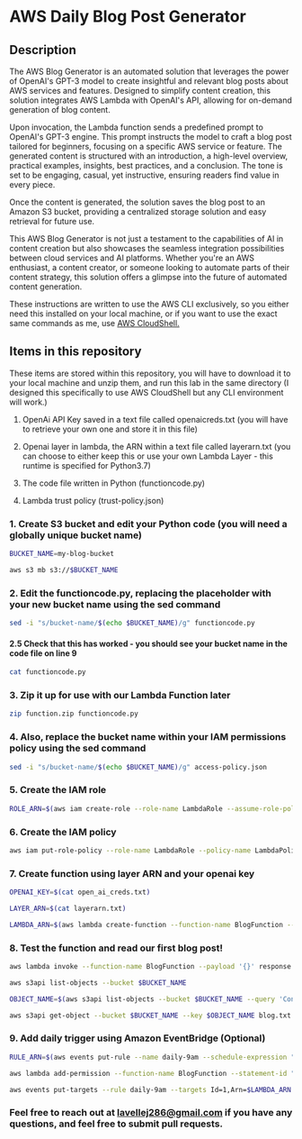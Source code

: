 # AWS Daily Blog Post Generator

## Description

The AWS Blog Generator is an automated solution that leverages the power of OpenAI's GPT-3 model to create insightful and relevant blog posts about AWS services and features. Designed to simplify content creation, this solution integrates AWS Lambda with OpenAI's API, allowing for on-demand generation of blog content.

Upon invocation, the Lambda function sends a predefined prompt to OpenAI's GPT-3 engine. This prompt instructs the model to craft a blog post tailored for beginners, focusing on a specific AWS service or feature. The generated content is structured with an introduction, a high-level overview, practical examples, insights, best practices, and a conclusion. The tone is set to be engaging, casual, yet instructive, ensuring readers find value in every piece.

Once the content is generated, the solution saves the blog post to an Amazon S3 bucket, providing a centralized storage solution and easy retrieval for future use.

This AWS Blog Generator is not just a testament to the capabilities of AI in content creation but also showcases the seamless integration possibilities between cloud services and AI platforms. Whether you're an AWS enthusiast, a content creator, or someone looking to automate parts of their content strategy, this solution offers a glimpse into the future of automated content generation.

These instructions are written to use the AWS CLI exclusively, so you either need this installed on your local machine, or if you want to use the exact same commands as me, use [AWS CloudShell.](https://aws.amazon.com/cloudshell/)

## Items in this repository

These items are stored within this repository, you will have to download it to your local machine and unzip them, and run this lab in the same directory (I designed this specifically to use AWS CloudShell but any CLI environment will work.)

1. OpenAi API Key saved in a text file called openaicreds.txt (you will have to retrieve your own one and store it in this file)

2. Openai layer in lambda, the ARN within a text file called layerarn.txt (you can choose to either keep this or use your own Lambda Layer - this runtime is specified for Python3.7)

3. The code file written in Python (functioncode.py)

4. Lambda trust policy (trust-policy.json)


### 1. Create S3 bucket and edit your Python code (you will need a globally unique bucket name)

  ```bash
  BUCKET_NAME=my-blog-bucket
  ```

  ```bash
  aws s3 mb s3://$BUCKET_NAME
  ```

### 2. Edit the functioncode.py, replacing the placeholder with your new bucket name using the sed command

  ```bash
  sed -i "s/bucket-name/$(echo $BUCKET_NAME)/g" functioncode.py
  ```

#### 2.5 Check that this has worked - you should see your bucket name in the code file on line 9

  ```bash
  cat functioncode.py
  ```

### 3. Zip it up for use with our Lambda Function later

  ```bash
  zip function.zip functioncode.py
  ```

### 4. Also, replace the bucket name within your IAM permissions policy using the sed command

  ```bash
  sed -i "s/bucket-name/$(echo $BUCKET_NAME)/g" access-policy.json
  ```

### 5. Create the IAM role

  ```bash
  ROLE_ARN=$(aws iam create-role --role-name LambdaRole --assume-role-policy-document file://trust-policy.json --query 'Role.Arn' --output text)
  ```

### 6. Create the IAM policy

  ```bash
  aws iam put-role-policy --role-name LambdaRole --policy-name LambdaPolicy --policy-document file://access-policy.json
  ```

### 7. Create function using layer ARN and your openai key

  ```bash
  OPENAI_KEY=$(cat open_ai_creds.txt)
  ```

  ```bash
  LAYER_ARN=$(cat layerarn.txt)
  ```

  ```bash
  LAMBDA_ARN=$(aws lambda create-function --function-name BlogFunction --zip-file fileb://function.zip --role $ROLE_ARN --layers $LAYER_ARN --runtime python3.7 --handler functioncode.lambda_handler --environment "Variables={OPENAI_API_KEY=$OPENAI_KEY}" --timeout 180 --query 'FunctionArn' --output text)
  ```

### 8. Test the function and read our first blog post!

  ```bash
  aws lambda invoke --function-name BlogFunction --payload '{}' response.json && cat response.json
  ```

  ```bash
  aws s3api list-objects --bucket $BUCKET_NAME
  ```

  ```bash
  OBJECT_NAME=$(aws s3api list-objects --bucket $BUCKET_NAME --query 'Contents[0].Key' --output text)
  ```

  ```bash
  aws s3api get-object --bucket $BUCKET_NAME --key $OBJECT_NAME blog.txt
  ```

### 9. Add daily trigger using Amazon EventBridge (Optional)

  ```bash
  RULE_ARN=$(aws events put-rule --name daily-9am --schedule-expression "cron(0 8 * * ? *)" --query 'RuleArn' --output text)
  ```

  ```bash
  aws lambda add-permission --function-name BlogFunction --statement-id "EventbridgeInvokeRule" --action 'lambda:InvokeFunction' --principal events.amazonaws.com --source-arn $RULE_ARN
  ```

  ```bash
  aws events put-targets --rule daily-9am --targets Id=1,Arn=$LAMBDA_ARN
  ```

### Feel free to reach out at lavellej286@gmail.com if you have any questions, and feel free to submit pull requests. 
